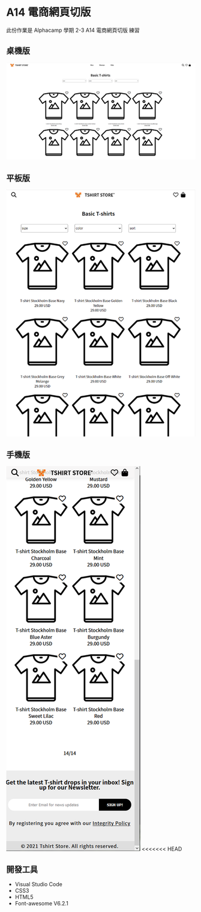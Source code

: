 # A14 電商網頁切版

此份作業是 Alphacamp 學期 2-3 A14 電商網頁切版 練習

## 桌機版

<img src="./img/computer.png">

## 平板版
<img src="./img/ipad.png">

## 手機版
<img src="./img/phone.png">
<<<<<<< HEAD



## 開發工具
- Visual Studio Code
- CSS3
- HTML5
- Font-awesome V6.2.1

